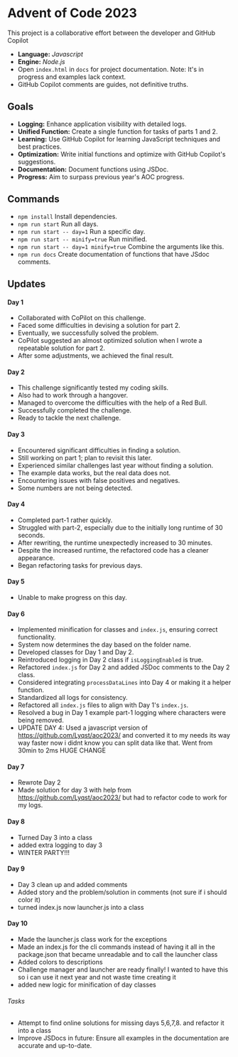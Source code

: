 # Advent of Code 2023

This project is a collaborative effort between the developer and GitHub Copilot

- **Language:** *Javascript*  
- **Engine:** *Node.js*
- Open `index.html` in `docs` for project documentation. Note: It's in progress and examples lack context.
- GitHub Copilot comments are guides, not definitive truths.

## Goals
- **Logging:** Enhance application visibility with detailed logs.
- **Unified Function:** Create a single function for tasks of parts 1 and 2.
- **Learning:** Use GitHub Copilot for learning JavaScript techniques and best practices.
- **Optimization:** Write initial functions and optimize with GitHub Copilot's suggestions.
- **Documentation:** Document functions using JSDoc.
- **Progress:** Aim to surpass previous year's AOC progress.

## Commands
- `npm install` Install dependencies.
- `npm run start` Run all days. 
- `npm run start -- day=1` Run a specific day.
- `npm run start -- minify=true` Run minified.
- `npm run start -- day=1 minify=true` Combine the arguments like this.
- `npm run docs` Create documentation of functions that have JSdoc comments.

## Updates

#### Day 1
- Collaborated with CoPilot on this challenge.
- Faced some difficulties in devising a solution for part 2.
- Eventually, we successfully solved the problem.
- CoPilot suggested an almost optimized solution when I wrote a repeatable solution for part 2.
- After some adjustments, we achieved the final result.

#### Day 2
- This challenge significantly tested my coding skills.
- Also had to work through a hangover.
- Managed to overcome the difficulties with the help of a Red Bull.
- Successfully completed the challenge.
- Ready to tackle the next challenge.

#### Day 3
- Encountered significant difficulties in finding a solution.
- Still working on part 1; plan to revisit this later.
- Experienced similar challenges last year without finding a solution.
- The example data works, but the real data does not.
- Encountering issues with false positives and negatives.
- Some numbers are not being detected.

#### Day 4
- Completed part-1 rather quickly.
- Struggled with part-2, especially due to the initially long runtime of 30 seconds.
- After rewriting, the runtime unexpectedly increased to 30 minutes.
- Despite the increased runtime, the refactored code has a cleaner appearance.
- Began refactoring tasks for previous days.

#### Day 5
- Unable to make progress on this day.

#### Day 6
- Implemented minification for classes and `index.js`, ensuring correct functionality.
- System now determines the day based on the folder name.
- Developed classes for Day 1 and Day 2.
- Reintroduced logging in Day 2 class if `isLoggingEnabled` is true.
- Refactored `index.js` for Day 2 and added JSDoc comments to the Day 2 class.
- Considered integrating `processDataLines` into Day 4 or making it a helper function.
- Standardized all logs for consistency.
- Refactored all `index.js` files to align with Day 1's `index.js`.
- Resolved a bug in Day 1 example part-1 logging where characters were being removed.
- UPDATE DAY 4: Used a javascript version of https://github.com/Lyqst/aoc2023/ and converted it to my needs its way way faster now i didnt know you can split data like that. Went from 30min to 2ms HUGE CHANGE

#### Day 7 

- Rewrote Day 2
- Made solution for day 3 with help from https://github.com/Lyqst/aoc2023/ but had to refactor code to work for my logs.

#### Day 8 

- Turned Day 3 into a class
- added extra logging to day 3
- WINTER PARTY!!!

#### Day 9

- Day 3 clean up and added comments
- Added story and the problem/solution in comments (not sure if i should color it)
- turned index.js now launcher.js into a class

#### Day 10

- Made the launcher.js class work for the exceptions
- Made an index.js for the cli commands instead of having it all in the package.json that became unreadable and to call the launcher class
- Added colors to descriptions
- Challenge manager and launcher are ready finally! I wanted to have this so i can use it next year and not waste time creating it
- added new logic for minification of day classes

###### Tasks

- Attempt to find online solutions for missing days 5,6,7,8. and refactor it into a class
- Improve JSDocs in future: Ensure all examples in the documentation are accurate and up-to-date.
